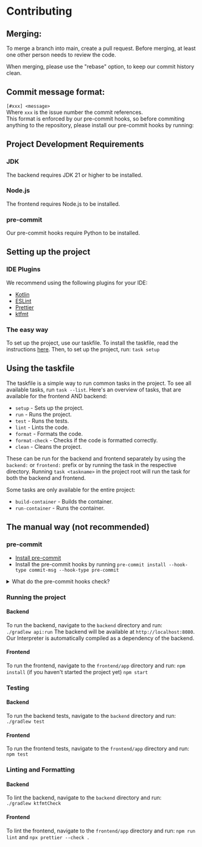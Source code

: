 # Contributing
## Merging:
To merge a branch into main, create a pull request. Before merging, at least one other person needs to review the code.

When merging, please use the "rebase" option, to keep our commit history clean.
## Commit message format:
`[#xxx] <message>`  
Where `xxx` is the issue number the commit references.  
This format is enforced by our pre-commit hooks, so before commiting anything to the repository, please install our pre-commit hooks by running:  

## Project Development Requirements
### JDK
The backend requires JDK 21 or higher to be installed.
### Node.js
The frontend requires Node.js to be installed.
### pre-commit
Our pre-commit hooks require Python to be installed.


## Setting up the project
### IDE Plugins
We recommend using the following plugins for your IDE:
- [Kotlin](https://kotlinlang.org/docs/kotlin-ide.html)
- [ESLint](https://eslint.org/docs/latest/use/integrations)
- [Prettier](https://prettier.io/docs/en/editors.html)
- [ktfmt](https://github.com/facebook/ktfmt)

### The easy way
To set up the project, use our taskfile.
To install the taskfile, read the instructions [here](https://taskfile.dev/installation).
Then, to set up the project, run:
`task setup`

## Using the taskfile
The taskfile is a simple way to run common tasks in the project.
To see all available tasks, run `task --list`.
Here's an overview of tasks, that are available for the frontend AND backend:
- `setup` - Sets up the project.
- `run` - Runs the project.
- `test` - Runs the tests.
- `lint` - Lints the code.
- `format` - Formats the code.
- `format-check` - Checks if the code is formatted correctly.
- `clean` - Cleans the project.

These can be run for the backend and frontend separately by using the `backend:` or `frontend:` prefix or by running the task in the respective directory.
Running `task <taskname>` in the project root will run the task for both the backend and frontend.

Some tasks are only available for the entire project:
- `build-container` - Builds the container.
- `run-container` - Runs the container.

## The manual way (not recommended)
### pre-commit
- [Install pre-commit](https://pre-commit.com/#install)
- Install the pre-commit hooks by running `pre-commit install --hook-type commit-msg --hook-type pre-commit`

<details>
  <summary>What do the pre-commit hooks check?</summary>
  
    - `ktfmt` - Checks if the Kotlin code is formatted correctly.
    - `commit message linting` - Checks if the commit message is in the correct format.
    - `prettier` - Checks if the JavaScript code is formatted correctly.
    - `eslint` - Checks if the JavaScript code follows the rules defined in the `.eslintrc.js` file.
</details>

### Running the project
#### Backend
To run the backend, navigate to the `backend` directory and run:  
`./gradlew api:run`
The backend will be available at `http://localhost:8080`.
Our Interpreter is automatically compiled as a dependency of the backend.
#### Frontend
To run the frontend, navigate to the `frontend/app` directory and run:
`npm install` (if you haven't started the project yet)
`npm start`

### Testing
#### Backend
To run the backend tests, navigate to the `backend` directory and run:  
`./gradlew test`
#### Frontend
To run the frontend tests, navigate to the `frontend/app` directory and run:
`npm test`

### Linting and Formatting
#### Backend
To lint the backend, navigate to the `backend` directory and run:  
`./gradlew ktfmtCheck`
#### Frontend
To lint the frontend, navigate to the `frontend/app` directory and run:
`npm run lint` and `npx prettier --check .`
